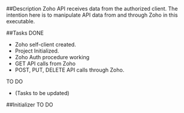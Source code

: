 ##Description
Zoho API receives data from the authorized client. The intention here is to manipulate API data from and through Zoho in this executable.

##Tasks
DONE
- Zoho self-client created.
- Project Initialized.
- Zoho Auth procedure working
- GET API calls from Zoho
- POST, PUT, DELETE API calls through Zoho. 

TO DO
- (Tasks to be updated)

##Initializer
TO DO
